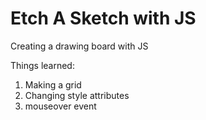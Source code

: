 # Etch A Sketch with JS

Creating a drawing board with JS

Things learned:

1. Making a grid
2. Changing style attributes 
3. mouseover event

